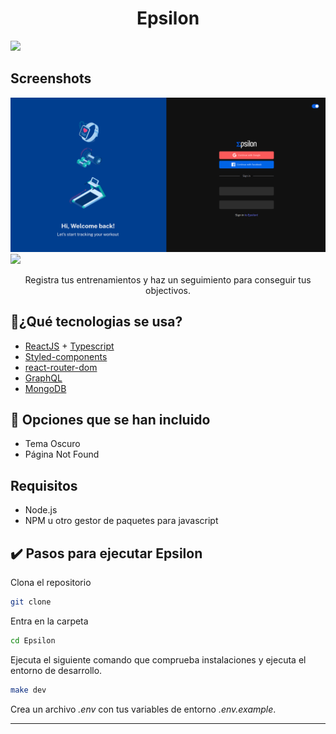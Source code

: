 <h1 align="center">Epsilon</h1>

<img src="https://img.shields.io/badge/License-GPL-red.svg?style=for-the-badge" />

## Screenshots

![](screenshots/screenshot1.png)
![](screenshots/screenshot2.png)


<p align="center">
  Registra tus entrenamientos y haz un seguimiento para conseguir tus objectivos.
</p>

## 🔵¿Qué tecnologias se usa?

- [ReactJS](https://reactjs.org/) + [Typescript](https://www.typescriptlang.org/)
- [Styled-components](https://styled-components.com/)
- [react-router-dom](https://reactrouter.com/web/guides/quick-start)
- [GraphQL](https://graphql.org/)
- [MongoDB](https://docs.mongodb.com/)


## 🔵 Opciones que se han incluido

- Tema Oscuro
- Página Not Found

## Requisitos

- Node.js
- NPM u otro gestor de paquetes para javascript

## :heavy_check_mark: Pasos para ejecutar Epsilon

Clona el repositorio

```bash
git clone 
```
Entra en la carpeta

```bash
cd Epsilon
```

Ejecuta el siguiente comando que comprueba instalaciones y ejecuta el entorno de desarrollo.

```bash
make dev
```

Crea un archivo *.env* con tus variables de entorno *.env.example*.


---  
